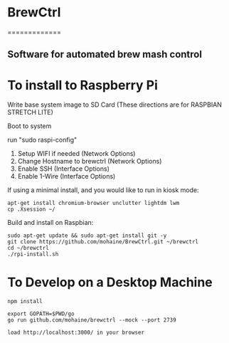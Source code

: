 # BrewCtrl
=============

Software for automated brew mash control
-------------

# To install to Raspberry Pi

Write base system image to SD Card (These directions are for RASPBIAN STRETCH LITE)

Boot to system

run  "sudo raspi-config"
   1) Setup WIFI if needed (Network Options)
   2) Change Hostname to brewctrl (Network Options)
   3) Enable SSH (Interface Options)
   4) Enable 1-Wire (Interface Options)

If using a minimal install, and you would like to run in kiosk mode:

    apt-get install chromium-browser unclutter lightdm lwm
    cp .Xsession ~/

Build and install on Raspbian:

    sudo apt-get update && sudo apt-get install git -y
    git clone https://github.com/mohaine/BrewCtrl.git ~/brewctrl
    cd ~/brewctrl
    ./rpi-install.sh




# To Develop on a Desktop Machine
    
    npm install
    
    export GOPATH=$PWD/go
    go run github.com/mohaine/brewctrl --mock --port 2739

    load http://localhost:3000/ in your browser



